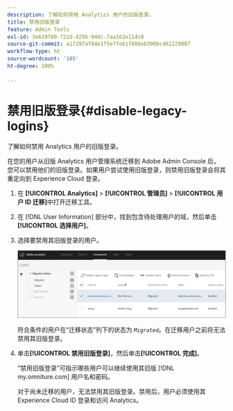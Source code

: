 ```yaml
---
description: 了解如何禁用 Analytics 用户的旧版登录。
title: 禁用旧版登录
feature: Admin Tools
exl-id: 3e619700-722d-429b-94dc-7aa162e114c0
source-git-commit: a17297af84e1f5e7fe61f886eb3906c462229087
workflow-type: ht
source-wordcount: '185'
ht-degree: 100%

---
```


# 禁用旧版登录{#disable-legacy-logins}

了解如何禁用 Analytics 用户的旧版登录。

在您的用户从旧版 Analytics 用户管理系统迁移到 Adobe Admin Console 后，您可以禁用他们的旧版登录。如果用户尝试使用旧版登录，则禁用旧版登录会将其重定向到 Experience Cloud 登录。

1. 在 **[!UICONTROL Analytics]** > **[!UICONTROL 管理员]** > **[!UICONTROL 用户 ID 迁移]**&#x200B;中打开迁移工具。
1. 在 [!DNL User Information] 部分中，找到包含待处理用户的域，然后单击&#x200B;**[!UICONTROL 选择用户]**。
1. 选择要禁用其旧版登录的用户。

   ![](/help/admin/admin-console/user-management2/user-migration/assets/user-info.png)

   符合条件的用户在“迁移状态”列下的状态为 *`Migrated`*。在迁移用户之前将无法禁用其旧版登录。
1. 单击&#x200B;**[!UICONTROL 禁用旧版登录]**，然后单击&#x200B;**[!UICONTROL 完成]**。

   “禁用旧版登录”可指示哪些用户可以继续使用其旧版 [!DNL my.omniture.com] 用户名和密码。

   对于尚未迁移的用户，无法禁用其旧版登录。禁用后，用户必须使用其 Experience Cloud ID 登录和访问 Analytics。
